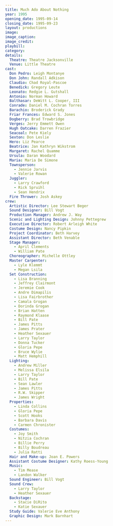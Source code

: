 ```yaml
---
title: Much Ado About Nothing
year: 1995
opening_date: 1995-09-14
closing_date: 1995-09-23
layout: productions
image:
image_caption:
image_credit:
playbill: 
category: 
details:
  Theatre: Theatre Jacksonville
  Venue: Little Theatre
cast:
  Don Pedro: Leigh Montanye
  Don John: Randall Adkison
  Claudio: Chad Royal-Pascoe
  Benedick: Gregory Leute
  Leonato: Redgie L. Gutshall
  Antonio: Norman Howard
  Balthasar: DeWitt L. Cooper, III
  Conrade: Daniel M. Cochran Torres
  Barachio: Broderick Grady
  Friar Frances: Edward S. Jones
  Dogberry: Brad Trowbridge
  Verges: Jerry Emmett Owen
  Hugh Oatcake: Darren Frazier
  Seacoal: Pete Kiely
  Sexton: Don Leslie
  Hero: Liz Pearce
  Beatrice: Jan Kathryn Wikstrom
  Margaret: Rachel Quamme
  Ursula: Daran Woodard
  Maria: Maria De Simone
  Townsperson: 
    - Jennie Jarvis
    - Valerie Rowan
  Juggler: 
    - Larry Crawford
    - Rick Spruihl
    - Sean Hendrix
  Fire Thrower: Josh Askey
crew:
  Artistic Director: Lee Stewart Beger
  Sound Designer: Bill Vogt
  Production Manager: Andrew J. Way
  Scenic and Lighting Design: Johnny Pettegrew
  Executive Director: Robert Arleigh White
  Costume Design: Nancy Pipkin
  Project Coordinator: Beth Harvey
  Assistant Director: Beth Venable
  Stage Manager: 
    - April Clements
    - William Pate
  Choreographer: Michelle Ottley
  Master Carpenter:
    - Lyle Klemmt
    - Megan Lsila
  Set Construction:
    - Lisa Branning 
    - Jeffrey Clairmont
    - Jeremie Cook
    - Andre Dimapilis
    - Lisa Fairbrother 
    - Camala Grogan
    - Dorinda Grogan
    - Brian Hatten
    - Raymond Klaase
    - Bill Pate
    - James Pitts
    - James Prater
    - Heather Sexauer
    - Larry Taylor
    - Donna Tucker
    - Gloria Pepe
    - Bruce Wylie
    - Matt Hemphill
  Lighting:
    - Andrew Miller
    - Melissa Elsila
    - Larry Taylor
    - Bill Pate
    - Sean Lawler
    - James Pitts
    - R.W. Skipper
    - James Wright
  Properties:
    - Linda Collins
    - Gloria Pepe
    - Scott Hooks
    - Barbara Davis
    - Carmen Chronister
  Costumes:
    - Joy Smith
    - Nitzia Cochran
    - Billie Perry
    - Billy Boudreau
    - Julia Ratti
  Hair and Make-up: Joan E. Powers
  Assistant Costume Designer: Kathy Roess-Young
  Music:
    - Tim Mease
    - Landon Walker
  Sound Engineer: Bill Vogt
  Sound Crew:
    - Larry Taylor
    - Heather Sexauer
  Backstage:
    - Stacie DiRito
    - Katie Sexauer
  Study Guide: Valerie Eve Anthony
  Graphic Design: Mark Barnhart
---
```

